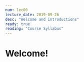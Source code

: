 ```yaml
---
num: lec00
lecture_date: 2019-09-26
desc: "Welcome and introductions"
ready: true
reading: "Course Syllabus"
---
```


# Welcome!
